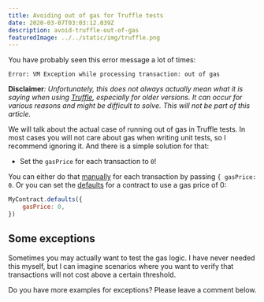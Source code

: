 ```yaml
---
title: Avoiding out of gas for Truffle tests
date: 2020-03-07T03:03:12.039Z
description: avoid-truffle-out-of-gas
featuredImage: ../../static/img/truffle.png
---
```

You have probably seen this error message a lot of times:

```
Error: VM Exception while processing transaction: out of gas
```

**Disclaimer**_: Unfortunately, this does not always actually mean what it is saying when using_ [_Truffle_](https://www.trufflesuite.com/)_, especially for older versions. It can occur for various reasons and might be difficult to solve. This will not be part of this article._

We will talk about the actual case of running out of gas in Truffle tests. In most cases you will not care about gas when writing unit tests, so I recommend ignoring it. And there is a simple solution for that:

* Set the `gasPrice` for each transaction to `0`!

You can either do that [manually](https://www.trufflesuite.com/docs/truffle/getting-started/interacting-with-your-contracts#making-a-transaction) for each transaction by passing `{ gasPrice: 0`. Or you can set the [defaults](https://github.com/trufflesuite/truffle/tree/master/packages/contract#mycontractdefaultsnew_defaults) for a contract to use a gas price of 0:

```javascript
MyContract.defaults({
    gasPrice: 0,
})
```

## Some exceptions

Sometimes you may actually want to test the gas logic. I have never needed this myself, but I can imagine scenarios where you want to verify that transactions will not cost above a certain threshold.

Do you have more examples for exceptions? Please leave a comment below.
